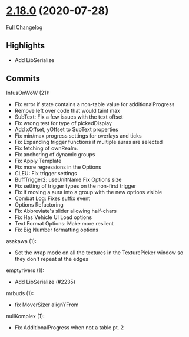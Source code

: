 # [2.18.0](https://github.com/WeakAuras/WeakAuras2/tree/2.18.0) (2020-07-28)

[Full Changelog](https://github.com/WeakAuras/WeakAuras2/compare/2.17.12...2.18.0)

## Highlights

 - Add LibSerialize 

## Commits

InfusOnWoW (21):

- Fix error if state contains a non-table value for additionalProgress
- Remove left over code that would taint max
- SubText: Fix a few issues with the text offset
- Fix wrong test for type of pickedDisplay
- Add xOffset, yOffset to SubText properties
- Fix min/max progress settings for overlays and ticks
- Fix Expanding trigger functions if multiple auras are selected
- Fix fetching of ownRealm.
- Fix anchoring of dynamic groups
- Fix Apply Template
- Fix more regressions in the Options
- CLEU: Fix trigger settings
- BuffTrigger2: useUnitName Fix Options size
- Fix setting of trigger types on the non-first trigger
- Fix if moving a aura into a group with the new options visible
- Combat Log: Fixes suffix event
- Options Refactoring
- Fix Abbreviate's slider allowing half-chars
- Fix Has Vehicle UI Load options
- Text Format Options: Make more resilent
- Fix Big Number formatting options

asakawa (1):

- Set the wrap mode on all the textures in the TexturePicker window so they don't repeat at the edges

emptyrivers (1):

- Add LibSerialize (#2235)

mrbuds (1):

- fix MoverSizer alignYFrom

nullKomplex (1):

- Fix AdditionalProgress when not a table pt. 2

